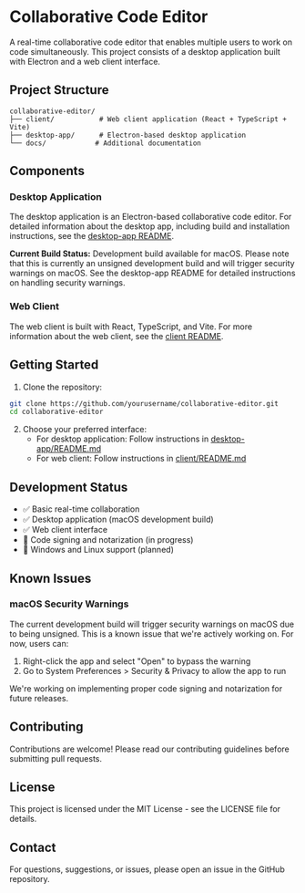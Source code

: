 # Collaborative Code Editor

A real-time collaborative code editor that enables multiple users to work on code simultaneously. This project consists of a desktop application built with Electron and a web client interface.

## Project Structure

```
collaborative-editor/
├── client/           # Web client application (React + TypeScript + Vite)
├── desktop-app/      # Electron-based desktop application
└── docs/            # Additional documentation
```

## Components

### Desktop Application

The desktop application is an Electron-based collaborative code editor. For detailed information about the desktop app, including build and installation instructions, see the [desktop-app README](desktop-app/README.md).

**Current Build Status:** Development build available for macOS. Please note that this is currently an unsigned development build and will trigger security warnings on macOS. See the desktop-app README for detailed instructions on handling security warnings.

### Web Client

The web client is built with React, TypeScript, and Vite. For more information about the web client, see the [client README](client/README.md).

## Getting Started

1. Clone the repository:
```bash
git clone https://github.com/yourusername/collaborative-editor.git
cd collaborative-editor
```

2. Choose your preferred interface:
   - For desktop application: Follow instructions in [desktop-app/README.md](desktop-app/README.md)
   - For web client: Follow instructions in [client/README.md](client/README.md)

## Development Status

- ✅ Basic real-time collaboration
- ✅ Desktop application (macOS development build)
- ✅ Web client interface
- 🚧 Code signing and notarization (in progress)
- 🚧 Windows and Linux support (planned)

## Known Issues

### macOS Security Warnings

The current development build will trigger security warnings on macOS due to being unsigned. This is a known issue that we're actively working on. For now, users can:

1. Right-click the app and select "Open" to bypass the warning
2. Go to System Preferences > Security & Privacy to allow the app to run

We're working on implementing proper code signing and notarization for future releases.

## Contributing

Contributions are welcome! Please read our contributing guidelines before submitting pull requests.

## License

This project is licensed under the MIT License - see the LICENSE file for details.

## Contact

For questions, suggestions, or issues, please open an issue in the GitHub repository. 
